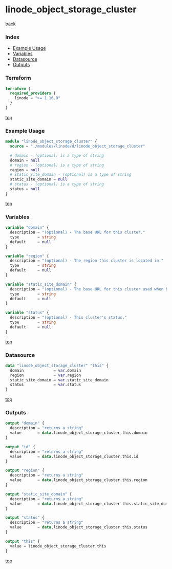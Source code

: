 # linode_object_storage_cluster

[back](../linode.md)

### Index

- [Example Usage](#example-usage)
- [Variables](#variables)
- [Datasource](#datasource)
- [Outputs](#outputs)

### Terraform

```terraform
terraform {
  required_providers {
    linode = ">= 1.16.0"
  }
}
```

[top](#index)

### Example Usage

```terraform
module "linode_object_storage_cluster" {
  source = "./modules/linode/d/linode_object_storage_cluster"

  # domain - (optional) is a type of string
  domain = null
  # region - (optional) is a type of string
  region = null
  # static_site_domain - (optional) is a type of string
  static_site_domain = null
  # status - (optional) is a type of string
  status = null
}
```

[top](#index)

### Variables

```terraform
variable "domain" {
  description = "(optional) - The base URL for this cluster."
  type        = string
  default     = null
}

variable "region" {
  description = "(optional) - The region this cluster is located in."
  type        = string
  default     = null
}

variable "static_site_domain" {
  description = "(optional) - The base URL for this cluster used when hosting static sites."
  type        = string
  default     = null
}

variable "status" {
  description = "(optional) - This cluster's status."
  type        = string
  default     = null
}
```

[top](#index)

### Datasource

```terraform
data "linode_object_storage_cluster" "this" {
  domain             = var.domain
  region             = var.region
  static_site_domain = var.static_site_domain
  status             = var.status
}
```

[top](#index)

### Outputs

```terraform
output "domain" {
  description = "returns a string"
  value       = data.linode_object_storage_cluster.this.domain
}

output "id" {
  description = "returns a string"
  value       = data.linode_object_storage_cluster.this.id
}

output "region" {
  description = "returns a string"
  value       = data.linode_object_storage_cluster.this.region
}

output "static_site_domain" {
  description = "returns a string"
  value       = data.linode_object_storage_cluster.this.static_site_domain
}

output "status" {
  description = "returns a string"
  value       = data.linode_object_storage_cluster.this.status
}

output "this" {
  value = linode_object_storage_cluster.this
}
```

[top](#index)